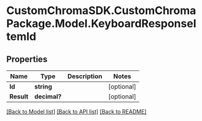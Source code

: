# CustomChromaSDK.CustomChromaPackage.Model.KeyboardResponseItemId
## Properties

Name | Type | Description | Notes
------------ | ------------- | ------------- | -------------
**Id** | **string** |  | [optional] 
**Result** | **decimal?** |  | [optional] 

[[Back to Model list]](../README.md#documentation-for-models) [[Back to API list]](../README.md#documentation-for-api-endpoints) [[Back to README]](../README.md)

